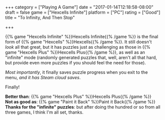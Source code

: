 +++
category = ["Playing A Game"]
date = "2017-01-14T12:18:58-08:00"
draft = false
game = ["Hexcells Infinite"]
platform = ["PC"]
rating = ["Good"]
title = "To Infinity, And Then Stop"

+++

{{% game "Hexcells Infinite" %}}Hexcells Infinite{{% /game %}} is the final form of {{% game "Hexcells" %}}Hexcells{{% /game %}}.  It still doesn't <i>look</i> all that great, but it has puzzles just as challenging as those in {{% game "Hexcells Plus" %}}Hexcells Plus{{% /game %}}, as well as an "infinite" mode (randomly generated puzzles that, well, aren't all that hard, but provide even more puzzles if you should feel the need for those).

<i>Most importantly</i>, it finally saves puzzle progress when you exit to the menu, <i>and it has Steam cloud saves</i>.

Finally!

<b>Better than</b>: {{% game "Hexcells Plus" %}}Hexcells Plus{{% /game %}}  
<b>Not as good as</b>: {{% game "Paint it Back" %}}Paint it Back{{% /game %}}  
<b>Thanks for the "infinite" puzzles</b>: but after doing the hundred or so from all three games, I think I'm all set, thanks.
